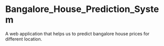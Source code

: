 # Bangalore_House_Prediction_System
A web application that helps us to predict bangalore house prices for different location.

